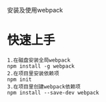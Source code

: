 安装及使用webpack
# 快速上手
    1.在磁盘安装全局webpack
    npm install -g webpack
    2.在项目里安装依赖项
    npm init
    3.在项目里创建webpack依赖项
    npm install --save-dev webpack